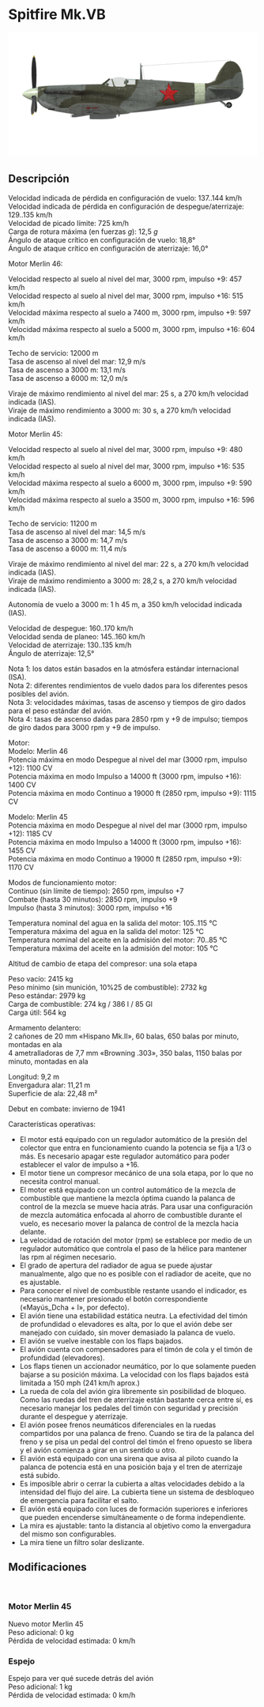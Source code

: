 # Spitfire Mk.VB  
  
![spitfiremkvb](../images/spitfiremkvb.png)  
  
## Descripción  
  
Velocidad indicada de pérdida en configuración de vuelo: 137..144 km/h  
Velocidad indicada de pérdida en configuración de despegue/aterrizaje: 129..135 km/h  
Velocidad de picado límite: 725 km/h  
Carga de rotura máxima (en fuerzas <i>g</i>): 12,5 <i>g</i>  
Ángulo de ataque crítico en configuración de vuelo: 18,8°  
Ángulo de ataque crítico en configuración de aterrizaje: 16,0°  
  
  
Motor Merlin 46:  
  
Velocidad respecto al suelo al nivel del mar, 3000 rpm, impulso +9: 457 km/h  
Velocidad respecto al suelo al nivel del mar, 3000 rpm, impulso +16: 515 km/h  
Velocidad máxima respecto al suelo a 7400 m, 3000 rpm, impulso +9: 597 km/h  
Velocidad máxima respecto al suelo a 5000 m, 3000 rpm, impulso +16: 604 km/h  
  
Techo de servicio: 12000 m  
Tasa de ascenso al nivel del mar: 12,9 m/s  
Tasa de ascenso a 3000 m: 13,1 m/s  
Tasa de ascenso a 6000 m: 12,0 m/s  
  
Viraje de máximo rendimiento al nivel del mar: 25 s, a 270 km/h velocidad indicada (IAS).  
Viraje de máximo rendimiento a 3000 m: 30 s, a 270 km/h velocidad indicada (IAS).  
  
  
Motor Merlin 45:  
  
Velocidad respecto al suelo al nivel del mar, 3000 rpm, impulso +9: 480 km/h  
Velocidad respecto al suelo al nivel del mar, 3000 rpm, impulso +16: 535 km/h  
Velocidad máxima respecto al suelo a 6000 m, 3000 rpm, impulso +9: 590 km/h  
Velocidad máxima respecto al suelo a 3500 m, 3000 rpm, impulso +16: 596 km/h  
  
Techo de servicio: 11200 m  
Tasa de ascenso al nivel del mar: 14,5 m/s  
Tasa de ascenso a 3000 m: 14,7 m/s  
Tasa de ascenso a 6000 m: 11,4 m/s  
  
Viraje de máximo rendimiento al nivel del mar: 22 s, a 270 km/h velocidad indicada (IAS).  
Viraje de máximo rendimiento a 3000 m: 28,2 s, a 270 km/h velocidad indicada (IAS).  
  
  
Autonomía de vuelo a 3000 m: 1 h 45 m, a 350 km/h velocidad indicada (IAS).  
  
Velocidad de despegue: 160..170 km/h  
Velocidad senda de planeo: 145..160 km/h  
Velocidad de aterrizaje: 130..135 km/h  
Ángulo de aterrizaje: 12,5°  
  
Nota 1: los datos están basados en la atmósfera estándar internacional (ISA).  
Nota 2: diferentes rendimientos de vuelo dados para los diferentes pesos posibles del avión.  
Nota 3: velocidades máximas, tasas de ascenso y tiempos de giro dados para el peso estándar del avión.  
Nota 4: tasas de ascenso dadas para 2850 rpm y +9 de impulso; tiempos de giro dados para 3000 rpm y +9 de impulso.  
  
Motor:  
Modelo: Merlin 46  
Potencia máxima en modo Despegue al nivel del mar (3000 rpm, impulso +12): 1100 CV  
Potencia máxima en modo Impulso a 14000 ft (3000 rpm, impulso +16): 1400 CV  
Potencia máxima en modo Continuo a 19000 ft (2850 rpm, impulso +9): 1115 CV  
  
Modelo: Merlin 45  
Potencia máxima en modo Despegue al nivel del mar (3000 rpm, impulso +12): 1185 CV  
Potencia máxima en modo Impulso a 14000 ft (3000 rpm, impulso +16): 1455 CV  
Potencia máxima en modo Continuo a 19000 ft (2850 rpm, impulso +9): 1170 CV  
  
Modos de funcionamiento motor:  
Continuo (sin límite de tiempo): 2650 rpm, impulso +7  
Combate (hasta 30 minutos): 2850 rpm, impulso +9  
Impulso (hasta 3 minutos): 3000 rpm, impulso +16  
  
Temperatura nominal del agua en la salida del motor: 105..115 °C  
Temperatura máxima del agua en la salida del motor: 125 °C  
Temperatura nominal del aceite en la admisión del motor: 70..85 °C  
Temperatura máxima del aceite en la admisión del motor: 105 °C  
  
Altitud de cambio de etapa del compresor: una sola etapa  
  
Peso vacío: 2415 kg  
Peso mínimo (sin munición, 10%25 de combustible): 2732 kg  
Peso estándar: 2979 kg  
Carga de combustible: 274 kg / 386 l / 85 Gl  
Carga útil: 564 kg  
  
Armamento delantero:  
2 cañones de 20 mm «Hispano Mk.II», 60 balas, 650 balas por minuto, montadas en ala  
4 ametralladoras de 7,7 mm «Browning .303», 350 balas, 1150 balas por minuto, montadas en ala  
  
Longitud: 9,2 m  
Envergadura alar: 11,21 m  
Superficie de ala: 22,48 m²  
  
Debut en combate: invierno de 1941  
  
Características operativas:  
- El motor está equipado con un regulador automático de la presión del colector que entra en funcionamiento cuando la potencia se fija a 1/3 o más. Es necesario apagar este regulador automático para poder establecer el valor de impulso a +16.  
- El motor tiene un compresor mecánico de una sola etapa, por lo que no necesita control manual.  
- El motor está equipado con un control automático de la mezcla de combustible que mantiene la mezcla óptima cuando la palanca de control de la mezcla se mueve hacia atrás. Para usar una configuración de mezcla automática enfocada al ahorro de combustible durante el vuelo, es necesario mover la palanca de control de la mezcla hacia delante.  
- La velocidad de rotación del motor (rpm) se establece por medio de un regulador automático que controla el paso de la hélice para mantener las rpm al régimen necesario.  
- El grado de apertura del radiador de agua se puede ajustar manualmente, algo que no es posible con el radiador de aceite, que no es ajustable.  
- Para conocer el nivel de combustible restante usando el indicador, es necesario mantener presionado el botón correspondiente («Mayús_Dcha + I», por defecto).  
- El avión tiene una estabilidad estática neutra. La efectividad del timón de profundidad o elevadores es alta, por lo que el avión debe ser manejado con cuidado, sin mover demasiado la palanca de vuelo.  
- El avión se vuelve inestable con los flaps bajados.  
- El avión cuenta con compensadores para el timón de cola y el timón de profundidad (elevadores).  
- Los flaps tienen un accionador neumático, por lo que solamente pueden bajarse a su posición máxima. La velocidad con los flaps bajados está limitada a 150 mph (241 km/h aprox.)  
- La rueda de cola del avión gira libremente sin posibilidad de bloqueo. Como las ruedas del tren de aterrizaje están bastante cerca entre sí, es necesario manejar los pedales del timón con seguridad y precisión durante el despegue y aterrizaje.  
- El avión posee frenos neumáticos diferenciales en la ruedas compartidos por una palanca de freno. Cuando se tira de la palanca del freno y se pisa un pedal del control del timón el freno opuesto se libera y el avión comienza a girar en un sentido u otro.  
- El avión está equipado con una sirena que avisa al piloto cuando la palanca de potencia está en una posición baja y el tren de aterrizaje está subido.  
- Es imposible abrir o cerrar la cubierta a altas velocidades debido a la intensidad del flujo del aire. La cubierta tiene un sistema de desbloqueo de emergencia para facilitar el salto.  
- El avión está equipado con luces de formación superiores e inferiores que pueden encenderse simultáneamente o de forma independiente.  
- La mira es ajustable: tanto la distancia al objetivo como la envergadura del mismo son configurables.  
- La mira tiene un filtro solar deslizante.  
  
## Modificaciones  
  ﻿
  
### Motor Merlin 45  
  
Nuevo motor Merlin 45  
Peso adicional: 0 kg  
Pérdida de velocidad estimada: 0 km/h  ﻿
  
### Espejo  
  
Espejo para ver qué sucede detrás del avión  
Peso adicional: 1 kg  
Pérdida de velocidad estimada: 0 km/h  